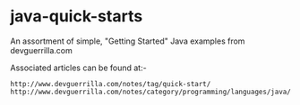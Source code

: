 java-quick-starts
=================

An assortment of simple, "Getting Started" Java examples from devguerrilla.com

Associated articles can be found at:-

    http://www.devguerrilla.com/notes/tag/quick-start/
    http://www.devguerrilla.com/notes/category/programming/languages/java/

